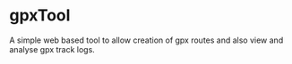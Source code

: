 gpxTool
=======

A simple web based tool to allow creation of gpx routes and also view and analyse gpx track logs.